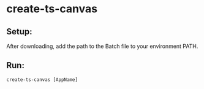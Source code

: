 # create-ts-canvas

## Setup:

After downloading, add the path to the Batch file to your environment PATH.


## Run:

```create-ts-canvas [AppName]```
